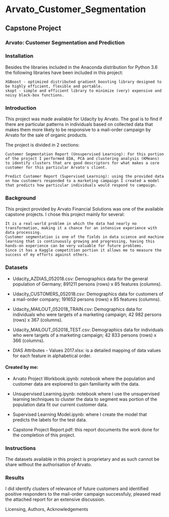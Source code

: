 # Arvato_Customer_Segmentation
## Capstone Project
### Arvato: Customer Segmentation and Prediction

### Installation

Besides the libraries included in the Anaconda distribution for Python 3.6 the following libraries have been included in this project:

    XGBoost - optimized distributed gradient boosting library designed to be highly efficient, flexible and portable.
    skopt - simple and efficient library to minimize (very) expensive and noisy black-box functions.

### Introduction

This project was made available for Udacity by Arvato. The goal is to find if there are particular patterns in individuals based on collected data that makes them more likely to be responsive to a mail-order campaign by Arvato for the sale of organic products.

The project is divided in 2 sections:

    Customer Segmentation Report (Unsupervised Learning): For this portion of the project I performed EDA, PCA and clustering analysis (KMeans) to identify clusters that are good descriptors for what makes a core customer for this particular Arvato's client.

    Predict Customer Report (Supervised Learning): using the provided data on how customers responded to a marketing campaign I created a model that predicts how particular individuals would respond to campaign.

### Background

This project provided by Arvato Financial Solutions was one of the available capstone projects. I chose this project mainly for several:

    It is a real-world problem in which the data had nearly no transformation, making it a chance for an intensive experience with data processing.
    Customer segmentation is one of the fields in data science and machine learning that is continuously growing and progressing, having this hands-on experience can be very valuable for future problems.
    Since it has a Kaggle competition portion it allows me to measure the success of my efforts against others.

### Datasets

* Udacity_AZDIAS_052018.csv: Demographics data for the general population of Germany; 891211 persons (rows) x 85 features (columns).

* Udacity_CUSTOMERS_052018.csv: Demographics data for customers of a mail-order company; 191652 persons (rows) x 85 features (columns).

* Udacity_MAILOUT_052018_TRAIN.csv: Demographics data for individuals who were targets of a marketing campaign; 42 982 persons (rows) x 367 (columns).

* Udacity_MAILOUT_052018_TEST.csv: Demographics data for individuals who were targets of a marketing campaign; 42 833 persons (rows) x 366 (columns).

* DIAS Attributes - Values 2017.xlsx: is a detailed mapping of data values for each feature in alphabetical order.

#### Created by me:

* Arvato Project Workbook.ipynb: notebook where the population and customer data are exploered to gain familiarity with the data.

* Unsupervised Learning.ipynb: notebook where I use the unsupervised learning techniques to cluster the data to segment was portion of the population data fit our current customer data.

* Supervised Learning Model.ipynb: where I create the model that predicts the labels for the test data.

* Capstone Project Report.pdf: this report documents the work done for the completion of this project.

### Instructions

The datasets available in this project is proprietary and as such cannot be share without the authorisation of Arvato.

### Results

I did identify clusters of relevance of future customers and identified positive responders to the mail-order campaign successfuly, pleased read the attached report for an extensive discussion.

Licensing, Authors, Acknowledgements
